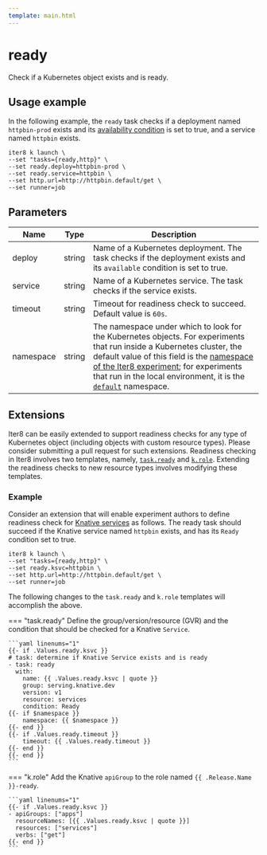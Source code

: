 ```yaml
---
template: main.html
---
```


# ready

Check if a Kubernetes object exists and is ready.

## Usage example
In the following example, the `ready` task checks if a deployment named `httpbin-prod` exists and its [availability condition](https://kubernetes.io/docs/concepts/workloads/controllers/deployment/) is set to true, and a service named `httpbin` exists.
```shell
iter8 k launch \
--set "tasks={ready,http}" \
--set ready.deploy=httpbin-prod \
--set ready.service=httpbin \
--set http.url=http://httpbin.default/get \
--set runner=job
```

## Parameters

| Name | Type | Description |
| ---- | ---- | ----------- |
| deploy  | string | Name of a Kubernetes deployment. The task checks if the deployment exists and its `available` condition is set to true. |
| service | string | Name of a Kubernetes service. The task checks if the service exists. |
| timeout | string | Timeout for readiness check to succeed. Default value is `60s`. |
| namespace | string | The namespace under which to look for the Kubernetes objects. For experiments that run inside a Kubernetes cluster, the default value of this field is the [namespace of the Iter8 experiment](../topics/group.md); for experiments that run in the local environment, it is the [`default`](https://kubernetes.io/docs/concepts/overview/working-with-objects/namespaces/) namespace. |


## Extensions

Iter8 can be easily extended to support readiness checks for any type of Kubernetes object (including objects with custom resource types). Please consider submitting a pull request for such extensions. Readiness checking in Iter8 involves two templates, namely, [`task.ready`](https://github.com/iter8-tools/iter8/blob/master/charts/iter8/templates/_task-ready.tpl) and [`k.role`](https://github.com/iter8-tools/iter8/blob/master/charts/iter8/templates/_k-role.tpl). Extending the readiness checks to new resource types involves modifying these templates.

### Example

Consider an extension that will enable experiment authors to define readiness check for [Knative services](https://knative.dev/docs/serving) as follows. The ready task should succeed if the Knative service named `httpbin` exists, and has its `Ready` condition set to true.

```shell
iter8 k launch \
--set "tasks={ready,http}" \
--set ready.ksvc=httpbin \
--set http.url=http://httpbin.default/get \
--set runner=job
```

The following changes to the `task.ready` and `k.role` templates will accomplish the above.

=== "task.ready"
    Define the group/version/resource (GVR) and the condition that should be checked for a Knative `Service`.

    ```yaml linenums="1"
    {{- if .Values.ready.ksvc }}
    # task: determine if Knative Service exists and is ready
    - task: ready
      with:
        name: {{ .Values.ready.ksvc | quote }}
        group: serving.knative.dev
        version: v1
        resource: services
        condition: Ready
    {{- if $namespace }}
        namespace: {{ $namespace }}
    {{- end }}
    {{- if .Values.ready.timeout }}
        timeout: {{ .Values.ready.timeout }}
    {{- end }}
    {{- end }}
    ```

=== "k.role"
    Add the Knative `apiGroup` to the role named `{{ .Release.Name }}-ready`.

    ```yaml linenums="1"
    {{- if .Values.ready.ksvc }}
    - apiGroups: ["apps"]
      resourceNames: [{{ .Values.ready.ksvc | quote }}]
      resources: ["services"]
      verbs: ["get"]
    {{- end }}
    ```
